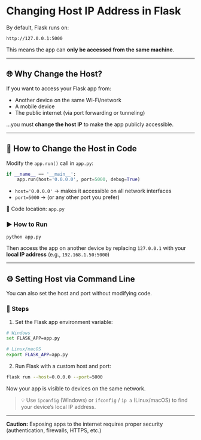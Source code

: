# Changing Host IP Address in Flask

By default, Flask runs on:

```
http://127.0.0.1:5000
```

This means the app can **only be accessed from the same machine**.

---

## 🌐 Why Change the Host?

If you want to access your Flask app from:

- Another device on the same Wi-Fi/network
- A mobile device
- The public internet (via port forwarding or tunneling)

…you must **change the host IP** to make the app publicly accessible.

---

## 🧪 How to Change the Host in Code

Modify the `app.run()` call in `app.py`:

```python
if __name__ == '__main__':
    app.run(host='0.0.0.0', port=5000, debug=True)
```

- `host='0.0.0.0'` → makes it accessible on all network interfaces
- `port=5000` → (or any other port you prefer)

📁 Code location: `app.py`

### ▶️ How to Run

```bash
python app.py
```

Then access the app on another device by replacing `127.0.0.1` with your **local IP address** (e.g., `192.168.1.50:5000`)

---

## ⚙️ Setting Host via Command Line

You can also set the host and port without modifying code.

### 🧾 Steps

1. Set the Flask app environment variable:

```bash
# Windows
set FLASK_APP=app.py

# Linux/macOS
export FLASK_APP=app.py
```

2. Run Flask with a custom host and port:

```bash
flask run --host=0.0.0.0 --port=5000
```

Now your app is visible to devices on the same network.

> 💡 Use `ipconfig` (Windows) or `ifconfig` / `ip a` (Linux/macOS) to find your device’s local IP address.

---

**Caution:** Exposing apps to the internet requires proper security (authentication, firewalls, HTTPS, etc.)

